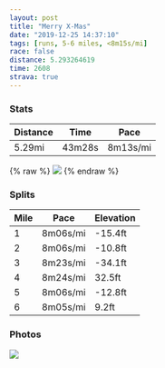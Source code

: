 ```yaml
---
layout: post
title: "Merry X-Mas"
date: "2019-12-25 14:37:10"
tags: [runs, 5-6 miles, <8m15s/mi]
race: false
distance: 5.293264619
time: 2608
strava: true
---
```


### Stats

| Distance | Time | Pace |
|----------|------|------|
|5.29mi|43m28s|8m13s/mi|

{% raw %}
<img src='https://maps.googleapis.com/maps/api/staticmap?maptype=roadmap&path=enc:otiwFl_gbMu@JIJOFOt@A`BDjAAr@JfC?vAALUNOTKFi@L[R{@Nq@@IFGH_@No@Ca@Ls@@[N[Ao@JoAH[H]?k@Pe@?m@PeAFUAo@JIEuA\SAe@D]LkAVc@KeANc@?WHg@G_@VUFq@JYC}@NW?_AXyAR{CPe@JYRQDqATs@D_BVUHMNQ^_@`@c@tAk@jAEb@EPMF?DKTMJWr@ALED]NMVIFc@p@CTQZMb@APIZGb@m@p@Sp@o@r@KRY\?NITOX]^CJKJOXWh@Of@KTC^Ob@s@rAqAdDUPGLMf@Q\IZYd@]|@Yb@Y?OXGDIn@g@l@K^ANBJG\AVKZQ\IFETONMXCLKPATQh@Q^I^]j@SR[jAOXUh@OXu@~Ac@lAGl@Q^?l@AN]j@Hh@Mv@@JSHQVALJRDRCVkAbBA\E`@GTOVMp@Wd@KFUXGNKf@EBAJHLCNOTEN@\FVDh@@n@C\?ZCRW`@KJGLQNSF]ZEP?RMjAEt@KNO~@Ob@MVs@pB[v@Q~@Sh@Mt@Wv@EVs@rAk@j@a@VYb@I^a@rAQtAm@bBODk@KI@@DO^@LK`@@LEd@Q^?NMb@_@z@S|AM^QlA_@r@Mr@IVGXYj@i@xBIVANKVGx@Kj@a@|AMl@M\i@rCMf@Ej@Mj@?LUdAKVSv@G`@]|AEd@_@rBUx@Wj@SdB]zAAVILE`@Qv@@NUh@Qr@k@vCOd@GXAZITMl@a@zBQd@Qz@Yt@e@fBOv@qA`Gi@rCe@jBc@~BCb@If@_@rA_@`BIr@_@lBEr@CHIFAFMRE`AMPKZKp@GjAM^UDMJW|@In@Sb@GHK^KvA@LGTGHETGJCTO`@Yf@Ib@GPSNIPKb@?NQ\Mf@QCSUe@Uo@SEEu@[OAw@UQKeCq@qAEYGs@g@{@Oo@g@w@?UHQ@WAi@[a@K}@e@_@][Q]e@USOIi@i@CIOSUIu@Qm@g@[]WOiAaAe@MUQq@SoAu@o@k@o@SaAg@UU_@SGK[SKK{@m@o@k@iAm@a@c@c@[e@[YG_@SmA_AWMGI_Ak@WWSGw@]gAq@IH]j@q@j@[f@E^MXMNCRAb@KVIf@e@fBOhAaAjC&key=AIzaSyC1MId7bFpkLXNAaYhBSTb8jLyiSqzbDtM&size=800x800&markers=color:yellow|label:S|40.68696,-73.93287&markers=color:green|label:F|40.73352000000003,-73.98554999999982'>
{% endraw %}

### Splits

| Mile | Pace | Elevation |
|------|------|-----------|
|1|8m06s/mi|-15.4ft|
|2|8m06s/mi|-10.8ft|
|3|8m23s/mi|-34.1ft|
|4|8m24s/mi|32.5ft|
|5|8m06s/mi|-12.8ft|
|6|8m05s/mi|9.2ft|

### Photos
<img src='https://dgtzuqphqg23d.cloudfront.net/F71Nd_6yW31FrOjGircvpEpOE04HYy2BIqOxDmdUnPQ-614x768.jpg'>
